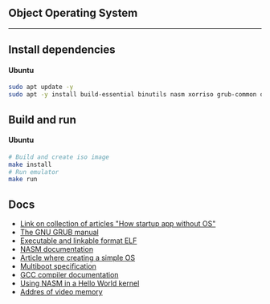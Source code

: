 ## Object Operating System

----

## Install dependencies

#### Ubuntu

```sh
sudo apt update -y
sudo apt -y install build-essential binutils nasm xorriso grub-common qemu-system-i386 mtools
```

## Build and run

#### Ubuntu

```sh
# Build and create iso image
make install  
# Run emulator
make run
```

## Docs

-   [Link on collection of articles "How startup app without OS"][1]
-   [The GNU GRUB manual][2]
-   [Executable and linkable format ELF][3]
-   [NASM documentation][4]
-   [Article where creating a simple OS][5]
-   [Multiboot specification][6]
-   [GCC compiler documentation][7]
-   [Using NASM in a Hello World kernel][8]
-   [Addres of video memory][9]

[1]:https://habr.com/ru/companies/neobit/articles/173263/
[2]:https://www.gnu.org/software/grub/manual/grub/grub.pdf
[3]:https://www.cs.cmu.edu/afs/cs/academic/class/15213-f00/docs/elf.pdf
[4]:https://www.nasm.us/xdoc/2.16.01/nasmdoc.pdf
[5]:https://wiki.osdev.org/Bare_Bones#Writing_a_kernel_in_C.2B.2B
[6]:https://www.gnu.org/software/grub/manual/multiboot/multiboot.pdf
[7]:https://gcc.gnu.org/onlinedocs/gcc.pdf
[8]:https://wiki.osdev.org/Bare_Bones_with_NASM
[9]:https://stackoverflow.com/questions/17367618/address-of-video-memory
